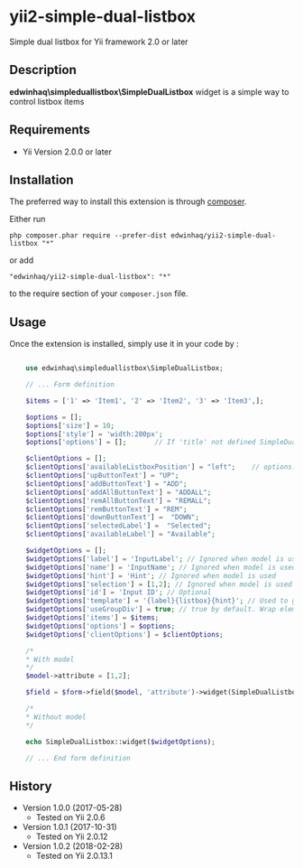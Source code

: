 yii2-simple-dual-listbox
============
Simple dual listbox for Yii framework 2.0 or later

Description
-----------

**edwinhaq\simpleduallistbox\SimpleDualListbox** widget is a simple way to control listbox items

Requirements
------------
+ Yii Version 2.0.0 or later

Installation
------------

The preferred way to install this extension is through [composer](http://getcomposer.org/download/).

Either run

```
php composer.phar require --prefer-dist edwinhaq/yii2-simple-dual-listbox "*"
```

or add

```
"edwinhaq/yii2-simple-dual-listbox": "*"
```

to the require section of your `composer.json` file.


Usage
-----

Once the extension is installed, simply use it in your code by  :

```php

	use edwinhaq\simpleduallistbox\SimpleDualListbox;

	// ... Form definition

	$items = ['1' => 'Item1', '2' => 'Item2', '3' => 'Item3',];

	$options = [];
	$options['size'] = 10;
	$options['style'] = 'width:200px';
	$options['options'] = [];		// If 'title' not defined SimpleDualListbox defines it for each option item

	$clientOptions = [];
	$clientOptions['availableListboxPosition'] = "left"; 	// options: left (default), right
	$clientOptions['upButtonText'] = "UP";
	$clientOptions['addButtonText'] = "ADD";
	$clientOptions['addAllButtonText'] = "ADDALL";
	$clientOptions['remAllButtonText'] = "REMALL";
	$clientOptions['remButtonText'] = "REM";
	$clientOptions['downButtonText'] =  "DOWN";
	$clientOptions['selectedLabel'] =  "Selected";
	$clientOptions['availableLabel'] = "Available";

	$widgetOptions = [];
	$widgetOptions['label'] = 'InputLabel'; // Ignored when model is used
	$widgetOptions['name'] = 'InputName'; // Ignored when model is used
	$widgetOptions['hint'] = 'Hint'; // Ignored when model is used
	$widgetOptions['selection'] = [1,2]; // Ignored when model is used
	$widgetOptions['id'] = 'Input ID'; // Optional
	$widgetOptions['template'] = '{label}{listbox}{hint}'; // Used to generate element, by default '{label}{listbox}{hint}'
	$widgetOptions['useGroupDiv'] = true; // true by default. Wrap element in a div tag: <div class="form-group"> ... </div>,
	$widgetOptions['items'] = $items;
	$widgetOptions['options'] = $options;
	$widgetOptions['clientOptions'] = $clientOptions;

	/*
	* With model
	*/
	$model->attribute = [1,2];

	$field = $form->field($model, 'attribute')->widget(SimpleDualListbox::className(), $widgetOptions);

	/*
	* Without model
	*/

	echo SimpleDualListbox::widget($widgetOptions);

	// ... End form definition

```

History
-------

+ Version 1.0.0 (2017-05-28)
    + Tested on Yii 2.0.6
+ Version 1.0.1 (2017-10-31)
    + Tested on Yii 2.0.12
+ Version 1.0.2 (2018-02-28)
    + Tested on Yii 2.0.13.1
